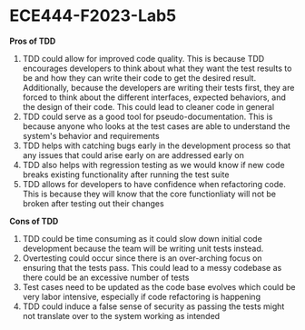 # ECE444-F2023-Lab5

**Pros of TDD**
1. TDD could allow for improved code quality. This is because TDD encourages developers to think about what they want the test results to be and how they can write their code to get the desired result. Additionally, because the developers are writing their tests first, they are forced to think about the different interfaces, expected behaviors, and the design of their code. This could lead to cleaner code in general
2. TDD could serve as a good tool for pseudo-documentation. This is because anyone who looks at the test cases are able to understand the system's behavior and requirements
3. TDD helps with catching bugs early in the development process so that any issues that could arise early on are addressed early on
4. TDD also helps with regression testing as we would know if new code breaks existing functionality after running the test suite
5. TDD allows for developers to have confidence when refactoring code. This is because they will know that the core functionliaty will not be broken after testing out their changes

**Cons of TDD**
1. TDD could be time consuming as it could slow down initial code development because the team will be writing unit tests instead.
2. Overtesting could occur since there is an over-arching focus on ensuring that the tests pass. This could lead to a messy codebase as there could be an excessive number of tests
3. Test cases need to be updated as the code base evolves which could be very labor intensive, especially if code refactoring is happening
4. TDD could induce a false sense of security as passing the tests might not translate over to the system working as intended
